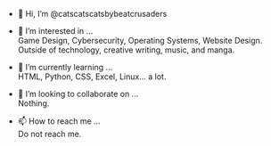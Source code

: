 - 👋 Hi, I’m @catscatscatsbybeatcrusaders

- 👀 I’m interested in ...
  <br>
  Game Design, Cybersecurity, Operating Systems, Website Design. Outside of technology, creative writing, music, and manga.
  
- 🌱 I’m currently learning ...
  <br>
  HTML, Python, CSS, Excel, Linux... a lot.
  
- 💞️ I’m looking to collaborate on ...
  <br>
  Nothing.
  
- 📫 How to reach me ...
  <br>
  Do not reach me.

<!---
catscatscatsbybeatcrusaders/catscatscatsbybeatcrusaders is a ✨ special ✨ repository because its `README.md` (this file) appears on your GitHub profile.
You can click the Preview link to take a look at your changes.
--->
